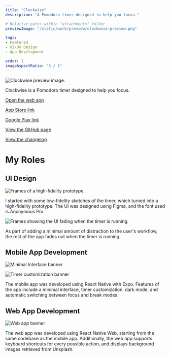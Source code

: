 ```yaml
---
title: "Clockwise"
description: "A Pomodoro timer designed to help you focus."

# Relative paths within "attachments" folder
previewImage: "/static/work/preview/clockwise-preview.png"

tags:
- Featured
- UI/UX Design
- App Development

order: 1
imageAspectRatio: "3 / 1"
---
```


<!-- To-do: add watermarks to all images -->
![Clockwise preview image.](/static/work/clockwise/app-screenshots.png)

Clockwise is a Pomodoro timer designed to help you focus.

[Open the web app](https://clockwise.bchen.dev)

[App Store link](https://apps.apple.com/us/app/clockwise-pomodoro-timer/id1610821428)

[Google Play link](https://play.google.com/store/apps/details?id=co.birb.session)

[View the GitHub page](https://github.com/brendan-ch/clockwise)

[View the changelog](http://bchen.dev/doc/clockwise-whats-new)

# My Roles

## UI Design

![Frames of a high-fidelity prototype.](/static/work/clockwise/ui-design.png)

I started with some low-fidelity sketches of the timer, which turned into a high-fidelity prototype. The UI was designed using Figma, and the font used is Anonymous Pro.

![Frames showing the UI fading when the timer is running.](/static/work/clockwise/fade.png)

As part of adding a minimal amount of distraction to the user's workflow, the rest of the app fades out when the timer is running.

## Mobile App Development

![Minimal Interface banner](/static/work/clockwise/minimal-interface.png)

![Timer customization banner](/static/work/clockwise/timer-customization.png)

The mobile app was developed using React Native with Expo. Features of the app include a minimal interface, timer customization, dark mode, and automatic switching between focus and break modes.

## Web App Development

![Web app banner](/static/work/clockwise/web-app.png)

The web app was developed using React Native Web, starting from the same codebase as the mobile app. Additionally, the web app supports keyboard shortcuts for every possible action, and displays background images retrieved from Unsplash.